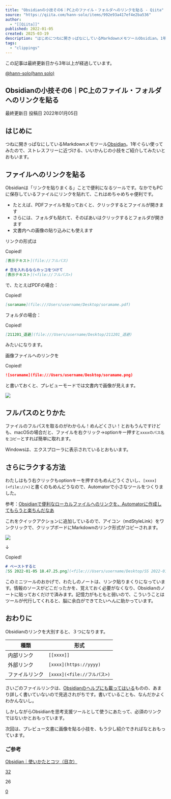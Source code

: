 ```yaml
---
title: "Obsidianの小技その6｜PC上のファイル・フォルダへのリンクを貼る - Qiita"
source: "https://qiita.com/hann-solo/items/992e93a417ef4e2ba536"
author:
  - "[[Qiita]]"
published: 2022-01-05
created: 2025-03-19
description: "はじめにつねに開きっぱなにしているMarkdownメモツールObsidian。1年ぐらい使ってみたので、ストレスフリーに近づける、いいかんじの小技をご紹介してみたいとおもいます。ファイルへのリン…"
tags:
  - "clippings"
---
```

この記事は最終更新日から3年以上が経過しています。

[@hann-solo(hann solo)](https://qiita.com/hann-solo)

## Obsidianの小技その6｜PC上のファイル・フォルダへのリンクを貼る

最終更新日 投稿日 2022年01月05日

## はじめに

つねに開きっぱなにしているMarkdownメモツール[Obsidian](https://obsidian.md/)。1年ぐらい使ってみたので、ストレスフリーに近づける、いいかんじの小技をご紹介してみたいとおもいます。

## ファイルへのリンクを貼る

Obsidianは「リンクを貼りまくる」ことで便利になるツールです。なかでもPCに保存しているファイルにリンクを貼れて、これはめちゃめちゃ便利です。

- たとえば、PDFファイルを貼っておくと、クリックするとファイルが開きます
- さらには、フォルダも貼れて、そのばあいはクリックするとフォルダが開きます
- 文書内への画像の貼り込みにも使えます

リンクの形式は

Copied!

```markdown
[表示テキスト](file://フルパス)

# 念を入れるならカッコをつけて
[表示テキスト](<file://フルパス>)
```

で、たとえばPDFの場合：

Copied!

```markdown
[soramame](file:///Users/username/Desktop/soramame.pdf)
```

フォルダの場合：

Copied!

```markdown
[211201_退避](file:///Users/username/Desktop/211201_退避)
```

みたいになります。

画像ファイルへのリンクを

Copied!

```markdown
![soramame](file:///Users/username/Desktop/soramame.png)
```

と書いておくと、プレビューモードでは文書内で画像が見えます。

[![](https://qiita-user-contents.imgix.net/https%3A%2F%2Fqiita-image-store.s3.ap-northeast-1.amazonaws.com%2F0%2F184128%2Ff8fc8302-5429-27cc-daf8-88673b4be44b.png?ixlib=rb-4.0.0&auto=format&gif-q=60&q=75&s=afba04c7f2b5cddd13884d7987ec1d66)](https://qiita-user-contents.imgix.net/https%3A%2F%2Fqiita-image-store.s3.ap-northeast-1.amazonaws.com%2F0%2F184128%2Ff8fc8302-5429-27cc-daf8-88673b4be44b.png?ixlib=rb-4.0.0&auto=format&gif-q=60&q=75&s=afba04c7f2b5cddd13884d7987ec1d66)

## フルパスのとりかた

ファイルのフルパスを取るのがわからん！めんどくさい！とおもうんですけども、macOSの場合だと、ファイルを右クリック→optionキー押すと`xxxxのパス名をコピー`とすれば簡単に取れます。

Windowsは、エクスプローラに表示されているとおもいます。

## さらにラクする方法

わたしはもう右クリックもoptionキーを押すのもめんどうくさいし、`[xxxx](<file://>)`と書くのもめんどうなので、Automatorで小さなツールをつくりました。

参考：[Obsidianで便利なローカルファイルへのリンクを、Automatorに作成してもらうと楽ちんだなあ](https://qiita.com/hann-solo/items/5537e54704db48696f80)

これをクイックアクションに追加しているので、アイコン（mdStyleLink）をワンクリックで、クリップボードにMarkdownのリンク形式がコピーされます。

[![](https://qiita-user-contents.imgix.net/https%3A%2F%2Fqiita-image-store.s3.ap-northeast-1.amazonaws.com%2F0%2F184128%2F57d457ae-7ffe-b267-ecff-2bed2748f05b.png?ixlib=rb-4.0.0&auto=format&gif-q=60&q=75&s=2cef58c12e4f30f5dffb65ff0db765a2)](https://qiita-user-contents.imgix.net/https%3A%2F%2Fqiita-image-store.s3.ap-northeast-1.amazonaws.com%2F0%2F184128%2F57d457ae-7ffe-b267-ecff-2bed2748f05b.png?ixlib=rb-4.0.0&auto=format&gif-q=60&q=75&s=2cef58c12e4f30f5dffb65ff0db765a2)

↓

Copied!

```markdown
# ペーストすると
[SS 2022-01-05 18.47.25.png](<file:///Users/username/Desktop/SS 2022-01-05 18.47.25.png>)
```

このミニツールのおかげで、わたしのノートは、リンク貼りまくりになっています。情報のソースがどこだったかを、覚えておく必要がなくなり、Obsidianのノートに貼っておくだけで済みます。記憶力がもともと弱いので、こういうことはツールが代行してくれると、脳に余白ができてたいへんに助かっています。

## おわりに

Obsidianのリンクを大別すると、３つになります。

| 種類 | 形式 |
| --- | --- |
| 内部リンク | `[[xxxx]]` |
| 外部リンク | `[xxxx](https://yyyy)` |
| ファイルリンク | `[xxxx](<file://フルパス>)` |

さいごのファイルリンクは、[Obsidianのヘルプにも載ってはいる](https://publish.obsidian.md/help-ja/%E9%AB%98%E5%BA%A6%E3%81%AA%E3%83%88%E3%83%94%E3%83%83%E3%82%AF/Obsidian+URI%E3%81%AE%E5%88%A9%E7%94%A8)ものの、あまり詳しく書いていないので見逃されがちです。書いていることも、なんだかよくわかんないし。

しかしながらObsidianを思考支援ツールとして使うにあたって、必須のリンクではないかとおもっています。

次回は、プレビュー文書に画像を貼る小技を、もう少し紹介できればなとおもっています。

### ご参考

[Obsidian｜使いかたとコツ（目次）](https://qiita.com/hann-solo/items/ac8fa75394813e8adcf4)

[32](https://qiita.com/hann-solo/items/992e93a417ef4e2ba536/likers)

26

[0](https://qiita.com/hann-solo/items/#comments)
